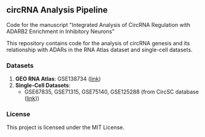 ## circRNA Analysis Pipeline

Code for the manuscript "Integrated Analysis of CircRNA Regulation with ADARB2 Enrichment in Inhibitory Neurons"

This repository contains code for the analysis of circRNA genesis and its relationship with ADARs in the RNA Atlas dataset and single-cell datasets.

### Datasets

1. **GEO RNA Atlas**: GSE138734 ([link](https://www.ncbi.nlm.nih.gov/geo/query/acc.cgi?acc=GSE138734))
2. **Single-Cell Datasets**:
   - GSE67835, GSE71315, GSE75140, GSE125288 (from CircSC database ([link](https://ngdc.cncb.ac.cn/circatlas/circSC/index.html)))

### License

This project is licensed under the MIT License.
